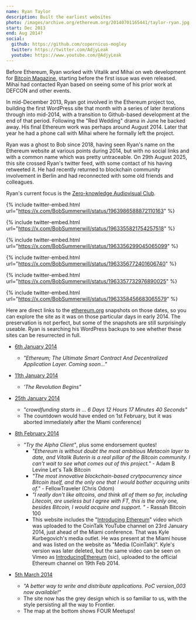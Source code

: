 ```yaml
---
name: Ryan Taylor
description: Built the earliest websites
photo: /images/archive.org/ethereum.org/20140701165441/taylor-ryan.jpg
start: Dec 2013
end: Aug 2014?
social:
  github: https://github.com/copernicus-mogley
  twitter: https://twitter.com/AdjyLeak
  youtube: https://www.youtube.com/@AdjyLeak
---
```


Before Ethereum, Ryan worked with Vitalik and Mihai on web development for [Bitcoin Magazine](https://en.wikipedia.org/wiki/Bitcoin_Magazine), starting before the first issue was even released.  Mihai had contacted Ryan based on seeing some of his prior work at DEFCON and other events.

In mid-December 2013, Ryan got involved in the Ethereum project too, building the first WordPress site that month with a series of later iterations through into mid-2014, with a transition to Github-based development at the end of that period.  Following the "Red Wedding" drama in June he backed away.  His final Ethereum work was perhaps around August 2014.  Later that year he had a phone call with Mihai where he formally left the project.

Ryan was a ghost to Bob since 2018, having seen Ryan's name on the Ethereum website at various points during 2014, but with no social links and with a common name which was pretty untraceable.  On 29th August 2025, this site crossed Ryan's twitter feed, with some contact of his having retweeted it.  He had recently returned to blockchain community involvement in Berlin and had reconnected with some old friends and colleagues.

Ryan's current focus is the [Zero-knowledge Audiovisual Club](https://x.com/ZkAv_Club).

{% include twitter-embed.html url="https://x.com/BobSummerwill/status/1963986588872110163" %}

{% include twitter-embed.html url="https://x.com/BobSummerwill/status/1963355821754257518" %}

{% include twitter-embed.html url="https://x.com/BobSummerwill/status/1963356299045065099" %}

{% include twitter-embed.html url="https://x.com/BobSummerwill/status/1963356772401606740" %}

{% include twitter-embed.html url="https://x.com/BobSummerwill/status/1963357732976890025" %}

{% include twitter-embed.html url="https://x.com/BobSummerwill/status/1963358456683065579" %}


Here are direct links to the [ethereum.org](https://ethereum.org) snapshots on those dates, so you can explore the site as it was on those particular days in early 2014.  The preservation is not perfect, but some of the snapshots are still surprisingly useable.  Ryan is searching his WordPress backups to see whether these sites can be resurrected in full.

- [6th January 2014](https://web.archive.org/web/20140106005830/http://www.ethereum.org/)
  - *"Ethereum; The Ultimate Smart Contract And Decentralized Application Layer.  Coming soon..."*
- [11th January 2014](https://web.archive.org/web/20140111190935/http://www.ethereum.org/)
  - *'The Revolution Begins"*
- [25th January 2014](https://web.archive.org/web/20140125114219/http://ethereum.org/)
  - *"crowdfunding starts in ... 6 Days 12 Hours 17 Minutes 40 Seconds"*
  - The countdown would have ended on 1st February, but it was aborted immediately after the Miami conference)
- [8th February 2014](https://web.archive.org/web/20140208030136/http://www.ethereum.org/)
  - *"Try the Alpha Client"*, plus some endorsement quotes!
    - *"Ethereum is without doubt the most ambitious Metacoin layer to date, and Vitalik Buterin is a real pillar of the Bitcoin community. I can't wait to see what comes out of this project."* - Adam B Levine Let's Talk Bitcoin
    - *"The most innovative blockchain-based crytpocurrency since Bitcoin itself, and the only one that I would bother acquiring units of."* - FellowTraveler (Chris Odom)
    - *"I really don't like altcoins, and think all of them so far, including Litecoin, are useless but I agree with FT, this is the only one, besides Bitcoin, I would acquire and support. "* - Rassah Bitcoin 100
    - This website includes the "[Introducing Ethereum](https://web.archive.org/web/20140213015403/http://www.youtube.com/watch?v=q5FDvzj8YX4)" video which was uploaded to the CoinTalk YouTube channel on 23rd January 2014, just ahead of the Miami conference.  That was Kyle Kurbegovich's media outlet.  He was present at the Miami house and was listed on the website as "Media (CoinTalk)".  Kyle's version was later deleted, but the same video can be seen on Vimeo as [IntroducingEthereum](https://vimeo.com/87131363) (sic), uploaded to the official Ethereum channel on 19th Feb 2014.

- [5th March 2014](https://web.archive.org/web/20140305192502/https://www.ethereum.org/)
  - *"A better way to write and distribute applications. PoC version_003 now available!"*
  - The site now has the grey design which is so familiar to us, with the style persisting all the way to Frontier.
  - The map at the bottom shows FOUR Meetups!
